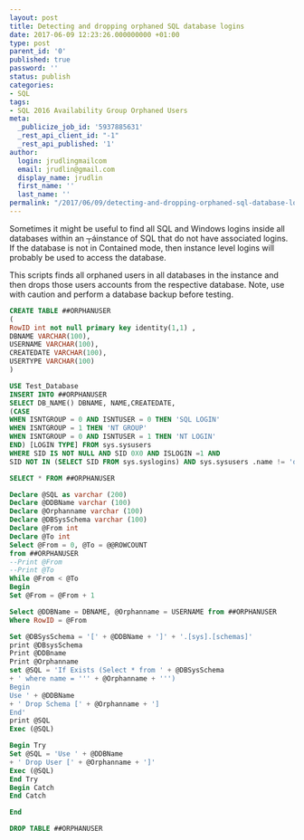 ```yaml
---
layout: post
title: Detecting and dropping orphaned SQL database logins
date: 2017-06-09 12:23:26.000000000 +01:00
type: post
parent_id: '0'
published: true
password: ''
status: publish
categories:
- SQL
tags:
- SQL 2016 Availability Group Orphaned Users
meta:
  _publicize_job_id: '5937885631'
  _rest_api_client_id: "-1"
  _rest_api_published: '1'
author:
  login: jrudlingmailcom
  email: jrudlin@gmail.com
  display_name: jrudlin
  first_name: ''
  last_name: ''
permalink: "/2017/06/09/detecting-and-dropping-orphaned-sql-database-logins/"
---
```

Sometimes it might be useful to find all SQL and Windows logins inside all databases within an ┬áinstance of SQL that do not have associated logins. If the database is not in Contained mode, then instance level logins will probably be used to access the database.

This scripts finds all orphaned users in all databases in the instance and then drops those users accounts from the respective database. Note, use with caution and perform a database backup before testing.

```sql
CREATE TABLE ##ORPHANUSER
(
RowID int not null primary key identity(1,1) ,
DBNAME VARCHAR(100),
USERNAME VARCHAR(100),
CREATEDATE VARCHAR(100),
USERTYPE VARCHAR(100)
)

USE Test_Database
INSERT INTO ##ORPHANUSER
SELECT DB_NAME() DBNAME, NAME,CREATEDATE,
(CASE
WHEN ISNTGROUP = 0 AND ISNTUSER = 0 THEN 'SQL LOGIN'
WHEN ISNTGROUP = 1 THEN 'NT GROUP'
WHEN ISNTGROUP = 0 AND ISNTUSER = 1 THEN 'NT LOGIN'
END) [LOGIN TYPE] FROM sys.sysusers
WHERE SID IS NOT NULL AND SID 0X0 AND ISLOGIN =1 AND
SID NOT IN (SELECT SID FROM sys.syslogins) AND sys.sysusers .name != 'dbo'

SELECT * FROM ##ORPHANUSER

Declare @SQL as varchar (200)
Declare @DDBName varchar (100)
Declare @Orphanname varchar (100)
Declare @DBSysSchema varchar (100)
Declare @From int
Declare @To int
Select @From = 0, @To = @@ROWCOUNT
from ##ORPHANUSER
--Print @From
--Print @To
While @From < @To
Begin
Set @From = @From + 1

Select @DDBName = DBNAME, @Orphanname = USERNAME from ##ORPHANUSER
Where RowID = @From

Set @DBSysSchema = '[' + @DDBName + ']' + '.[sys].[schemas]'
print @DBsysSchema
Print @DDBname
Print @Orphanname
set @SQL = 'If Exists (Select * from ' + @DBSysSchema
+ ' where name = ''' + @Orphanname + ''')
Begin
Use ' + @DDBName
+ ' Drop Schema [' + @Orphanname + ']
End'
print @SQL
Exec (@SQL)

Begin Try
Set @SQL = 'Use ' + @DDBName
+ ' Drop User [' + @Orphanname + ']'
Exec (@SQL)
End Try
Begin Catch
End Catch

End

DROP TABLE ##ORPHANUSER
```
